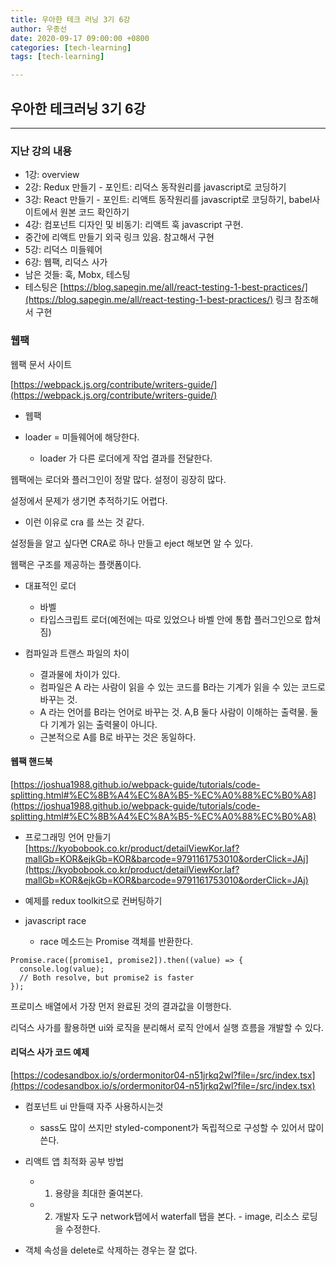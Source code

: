 ```yaml
---
title: 우아한 테크 러닝 3기 6강
author: 우종선
date: 2020-09-17 09:00:00 +0800
categories: [tech-learning]
tags: [tech-learning]

---
```


## 우아한 테크러닝 3기 6강
---

### 지난 강의 내용


- 1강: overview
- 2강: Redux 만들기 - 포인트: 리덕스 동작원리를 javascript로 코딩하기
- 3강: React 만들기 - 포인트: 리액트 동작원리를 javascript로 코딩하기, babel사이트에서 원본 코드 확인하기
- 4강: 컴포넌트 디자인 및 비동기: 리액트 훅 javascript 구현.
- 중간에 리액트 만들기 외국 링크 있음. 참고해서 구현
- 5강: 리덕스 미들웨어
- 6강: 웹팩, 리덕스 사가
- 남은 것들: 훅, Mobx, 테스팅
- 테스팅은 [https://blog.sapegin.me/all/react-testing-1-best-practices/](https://blog.sapegin.me/all/react-testing-1-best-practices/) 링크 참조해서 구현

### 웹팩

웹팩 문서 사이트

[https://webpack.js.org/contribute/writers-guide/](https://webpack.js.org/contribute/writers-guide/)

- 웹팩

- loader = 미들웨어에 해당한다.
    - loader 가 다른 로더에게 작업 결과를 전달한다.

웹팩에는 로더와 플러그인이 정말 많다.
설정이 굉장히 많다.

설정에서 문제가 생기면 추적하기도 어렵다.

- 이런 이유로 cra 를 쓰는 것 같다.

설정들을 알고 싶다면 CRA로 하나 만들고 eject 해보면 알 수 있다.

웹팩은 구조를 제공하는 플랫폼이다.

- 대표적인 로더
    - 바벨
    - 타입스크립트 로더(예전에는 따로 있었으나 바벨 안에 통합 플러그인으로 합쳐짐)

- 컴파일과 트랜스 파일의 차이
    - 결과물에 차이가 있다.
    - 컴파일은 A 라는 사람이 읽을 수 있는 코드를 B라는 기계가 읽을 수 있는 코드로 바꾸는 것.
    - A 라는 언어를 B라는 언어로 바꾸는 것. A,B 둘다 사람이 이해하는 출력물. 둘다 기계가 읽는 출력물이 아니다.
    - 근본적으로 A를 B로 바꾸는 것은 동일하다.

#### 웹팩 핸드북

[https://joshua1988.github.io/webpack-guide/tutorials/code-splitting.html#%EC%8B%A4%EC%8A%B5-%EC%A0%88%EC%B0%A8](https://joshua1988.github.io/webpack-guide/tutorials/code-splitting.html#%EC%8B%A4%EC%8A%B5-%EC%A0%88%EC%B0%A8)


- 프로그래밍 언어 만들기
[https://kyobobook.co.kr/product/detailViewKor.laf?mallGb=KOR&ejkGb=KOR&barcode=9791161753010&orderClick=JAj](https://kyobobook.co.kr/product/detailViewKor.laf?mallGb=KOR&ejkGb=KOR&barcode=9791161753010&orderClick=JAj)


- 예제를 redux toolkit으로 컨버팅하기

- javascript race
    - race 메소드는 Promise 객체를 반환한다. 

```
Promise.race([promise1, promise2]).then((value) => {
  console.log(value);
  // Both resolve, but promise2 is faster
});
```

프로미스 배열에서 가장 먼저 완료된 것의 결과값을 이행한다.

리덕스 사가를 활용하면 ui와 로직을 분리해서 로직 안에서 실행 흐름을 개발할 수 있다.

#### 리덕스 사가 코드 예제

[https://codesandbox.io/s/ordermonitor04-n51jrkq2wl?file=/src/index.tsx](https://codesandbox.io/s/ordermonitor04-n51jrkq2wl?file=/src/index.tsx)


- 컴포넌트 ui 만들때 자주 사용하시는것
    - sass도 많이 쓰지만 styled-component가 독립적으로 구성할 수 있어서 많이 쓴다.

- 리액트 앱 최적화 공부 방법
    - 1. 용량을 최대한 줄여본다.
    - 2. 개발자 도구 network탭에서 waterfall 탭을 본다. - image, 리소스 로딩을 수정한다.

- 객체 속성을 delete로 삭제하는 경우는 잘 없다.